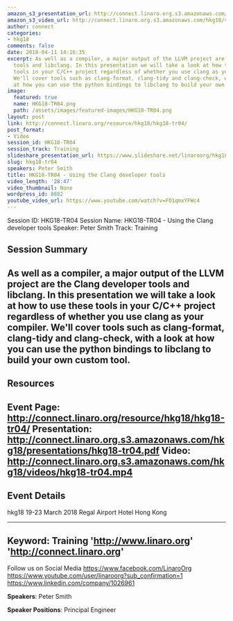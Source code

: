 ```yaml
---
amazon_s3_presentation_url: http://connect.linaro.org.s3.amazonaws.com/hkg18/presentations/hkg18-tr04.pdf
amazon_s3_video_url: http://connect.linaro.org.s3.amazonaws.com/hkg18/videos/hkg18-tr04.mp4
author: connect
categories:
- hkg18
comments: false
date: 2018-04-11 14:16:35
excerpt: As well as a compiler, a major output of the LLVM project are the Clang developer
  tools and libclang. In this presentation we will take a look at how to use these
  tools in your C/C++ project regardless of whether you use clang as your compiler.
  We'll cover tools such as clang-format, clang-tidy and clang-check, with a look
  at how you can use the python bindings to libclang to build your own custom tool.
image:
  featured: true
  name: HKG18-TR04.png
  path: /assets/images/featured-images/HKG18-TR04.png
layout: post
link: http://connect.linaro.org/resource/hkg18/hkg18-tr04/
post_format:
- Video
session_id: HKG18-TR04
session_track: Training
slideshare_presentation_url: https://www.slideshare.net/linaroorg/hkg18tr04-using-the-clang-developer-tools
slug: hkg18-tr04
speakers: Peter Smith
title: HKG18-TR04 - Using the Clang developer tools
video_length: '28:47'
video_thumbnail: None
wordpress_id: 8882
youtube_video_url: https://www.youtube.com/watch?v=FO1qmxYFWc4
---
```


Session ID: HKG18-TR04
Session Name: HKG18-TR04 - Using the Clang developer tools
Speaker: Peter Smith
Track: Training


## Session Summary
As well as a compiler, a major output of the LLVM project are the Clang developer tools and libclang. In this presentation we will take a look at how to use these tools in your C/C++ project regardless of whether you use clang as your compiler. We'll cover tools such as clang-format, clang-tidy and clang-check, with a look at how you can use the python bindings to libclang to build your own custom tool.
---------------------------------------------------
## Resources
Event Page: http://connect.linaro.org/resource/hkg18/hkg18-tr04/
Presentation: http://connect.linaro.org.s3.amazonaws.com/hkg18/presentations/hkg18-tr04.pdf
Video: http://connect.linaro.org.s3.amazonaws.com/hkg18/videos/hkg18-tr04.mp4
 ---------------------------------------------------
## Event Details
hkg18
19-23 March 2018 
Regal Airport Hotel Hong Kong

---------------------------------------------------
Keyword: Training
'http://www.linaro.org'
'http://connect.linaro.org'
---------------------------------------------------
Follow us on Social Media
https://www.facebook.com/LinaroOrg
https://www.youtube.com/user/linaroorg?sub_confirmation=1
https://www.linkedin.com/company/1026961

**Speakers**: Peter Smith

**Speaker Positions**: Principal Engineer